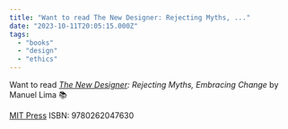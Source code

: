 ```yaml
---
title: "Want to read The New Designer: Rejecting Myths, ..."
date: "2023-10-11T20:05:15.000Z"
tags: 
  - "books"
  - "design"
  - "ethics"
---
```


Want to read _[The New Designer](https://micro.blog/books/9780262047630): Rejecting Myths, Embracing Change_ by Manuel Lima 📚

[MIT Press](https://mitpress.mit.edu/9780262047630/the-new-designer/) ISBN: 9780262047630
